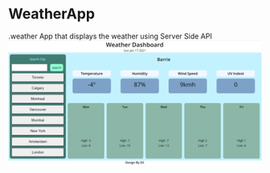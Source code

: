 # WeatherApp
.weather App that displays the weather using Server Side API
![weather app img](./assets/images/weatherApp.png)